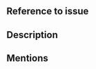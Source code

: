 <!---   Provide a general summary of your changes in the Title above
        Expand on it in the description below (if applicable)    -->
<!-- Attach a screenshot where applicable -->

## Reference to issue
<!--- A reference to a related issue in the repository -->

## Description
<!--- Describe your changes -->

## Mentions
<!--- @mentions of the person or team responsible for reviewing proposed changes. -->
